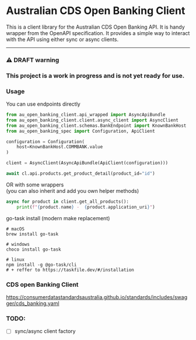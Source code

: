 # Australian CDS Open Banking Client
This is a client library for the Australian CDS Open Banking API. It is handy wrapper from the OpenAPI specification.
It provides a simple way to interact with the API using either sync or async clients.

---
### ⚠️ DRAFT warning
### This project is a work in progress and is not yet ready for use.


### Usage
You can use endpoints directly

```python
from au_open_banking_client.api_wrapped import AsyncApiBundle
from au_open_banking_client.client.async_client import AsyncClient
from au_open_banking_client.schemas.BankEndpoint import KnownBankHost
from au_open_banking_spec import Configuration, ApiClient

configuration = Configuration(
    host=KnownBankHost.COMMBANK.value
)

client = AsyncClient(AsyncApiBundle(ApiClient(configuration)))

await cl.api.products.get_product_detail(product_id="id")
```

OR with some wrappers\
(you can also inherit and add you own helper methods)

```python
async for product in client.get_all_products():
    print(f"{product.name} -  {product.application_uri}")
```

go-task install (modern make replacement)
```shell
# macOS
brew install go-task

# windows
choco install go-task

# linux
npm install -g @go-task/cli
# + reffer to https://taskfile.dev/#/installation
```

### CDS open Banking Client
https://consumerdatastandardsaustralia.github.io/standards/includes/swagger/cds_banking.yaml


### TODO:
- [ ] sync/async client factory
